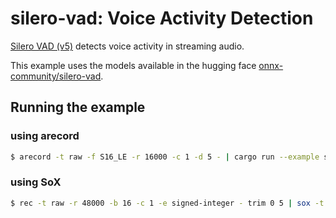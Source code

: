 # silero-vad: Voice Activity Detection

[Silero VAD (v5)](https://github.com/snakers4/silero-vad) detects voice activity in streaming audio.

This example uses the models available in the hugging face [onnx-community/silero-vad](https://huggingface.co/onnx-community/silero-vad).

## Running the example

### using arecord

```bash
$ arecord -t raw -f S16_LE -r 16000 -c 1 -d 5 - | cargo run --example silero-vad --release --features onnx -- --sample-rate 16000
```

### using SoX

```bash
$ rec -t raw -r 48000 -b 16 -c 1 -e signed-integer - trim 0 5 | sox -t raw -r 48000 -b 16 -c 1 -e signed-integer - -t raw -r 16000 -b 16 -c 1 -e signed-integer - | cargo run --example silero-vad --release --features onnx -- --sample-rate 16000
```
